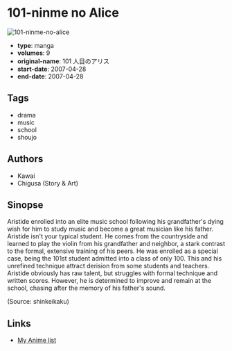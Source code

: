 # 101-ninme no Alice

![101-ninme-no-alice](https://cdn.myanimelist.net/images/manga/3/150999.jpg)

-   **type**: manga
-   **volumes**: 9
-   **original-name**: 101 人目のアリス
-   **start-date**: 2007-04-28
-   **end-date**: 2007-04-28

## Tags

-   drama
-   music
-   school
-   shoujo

## Authors

-   Kawai
-   Chigusa (Story & Art)

## Sinopse

Aristide enrolled into an elite music school following his grandfather's dying wish for him to study music and become a great musician like his father. Aristide isn't your typical student. He comes from the countryside and learned to play the violin from his grandfather and neighbor, a stark contrast to the formal, extensive training of his peers. He was enrolled as a special case, being the 101st student admitted into a class of only 100. This and his unrefined technique attract derision from some students and teachers. Aristide obviously has raw talent, but struggles with formal technique and written scores. However, he is determined to improve and remain at the school, chasing after the memory of his father's sound.

(Source: shinkeikaku)

## Links

-   [My Anime list](https://myanimelist.net/manga/11551/101-ninme_no_Alice)

